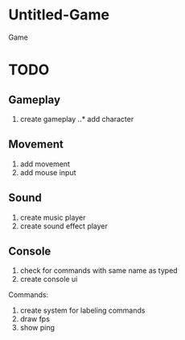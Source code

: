 # Untitled-Game
Game

# TODO

## Gameplay
1. create gameplay
..* add character

## Movement
1. add movement
2. add mouse input

## Sound
1. create music player
2. create sound effect player

## Console
1. check for commands with same name as typed
2. create console ui

  Commands:
1. create system for labeling commands
2. draw fps
3. show ping

